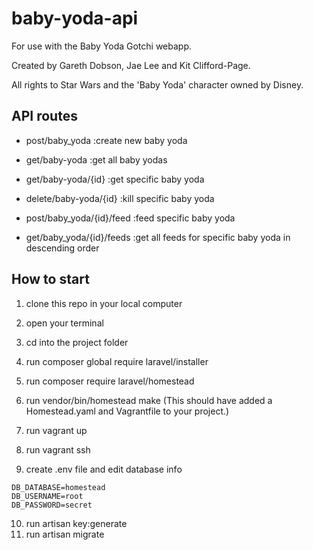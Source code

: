 # baby-yoda-api
For use with the Baby Yoda Gotchi webapp.

Created by Gareth Dobson, Jae Lee and Kit Clifford-Page.

All rights to Star Wars and the 'Baby Yoda' character owned by Disney.

## API routes

* post/baby_yoda 
:create new baby yoda

* get/baby-yoda
:get all baby yodas

* get/baby-yoda/{id}
:get specific baby yoda

* delete/baby-yoda/{id}
:kill specific baby yoda

* post/baby_yoda/{id}/feed
:feed specific baby yoda

* get/baby_yoda/{id}/feeds
:get all feeds for specific baby yoda in descending order

## How to start 

1. clone this repo in your local computer
2. open your terminal
3. cd into the project folder 
4. run composer global require laravel/installer
5. run composer require laravel/homestead
6. run vendor/bin/homestead make
(This should have added a Homestead.yaml and Vagrantfile to your project.)

7. run vagrant up 
8. run vagrant ssh 
9. create .env file and edit database info

```
DB_DATABASE=homestead
DB_USERNAME=root
DB_PASSWORD=secret

```

10. run artisan key:generate
11. run artisan migrate





